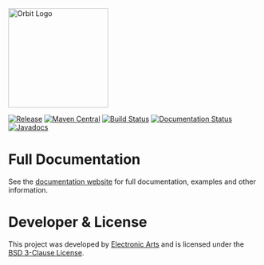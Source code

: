 <img src="https://www.orbit.cloud/img/orbit-logo-black.png" alt="Orbit Logo" width="200px"/>

[![Release](https://img.shields.io/github/release/orbit/orbit.svg)](https://github.com/orbit/orbit/releases)
[![Maven Central](https://img.shields.io/maven-central/v/cloud.orbit/orbit-runtime.svg)](https://repo1.maven.org/maven2/cloud/orbit/)
[![Build Status](https://img.shields.io/travis/orbit/orbit.svg)](https://travis-ci.org/orbit/orbit)
[![Documentation Status](https://img.shields.io/badge/docs-passing-brightgreen.svg)](https://docs.orbit.cloud/)
[![Javadocs](http://www.javadoc.io/badge/cloud.orbit/orbit-runtime.svg)](http://www.javadoc.io/doc/cloud.orbit/orbit-runtime)

Full Documentation
=======
See the [documentation website](https://docs.orbit.cloud/) for full documentation, examples and other information.

Developer & License
======
This project was developed by [Electronic Arts](http://www.ea.com) and is licensed under the [BSD 3-Clause License](LICENSE).
